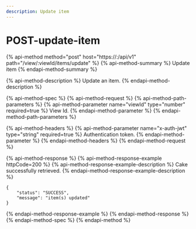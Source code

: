 ```yaml
---
description: Update item
---
```


# POST-update-item

{% api-method method="post" host="https://<host>:<port>/api/v1" path="/view/:viewId/items/update" %}
{% api-method-summary %}
Update item
{% endapi-method-summary %}

{% api-method-description %}
Update an item.
{% endapi-method-description %}

{% api-method-spec %}
{% api-method-request %}
{% api-method-path-parameters %}
{% api-method-parameter name="viewId" type="number" required=true %}
View Id.
{% endapi-method-parameter %}
{% endapi-method-path-parameters %}

{% api-method-headers %}
{% api-method-parameter name="x-auth-jwt" type="string" required=true %}
Authentication token.
{% endapi-method-parameter %}
{% endapi-method-headers %}
{% endapi-method-request %}

{% api-method-response %}
{% api-method-response-example httpCode=200 %}
{% api-method-response-example-description %}
Cake successfully retrieved.
{% endapi-method-response-example-description %}

```
{
    "status": "SUCCESS",
    "message": "item(s) updated"
}
```
{% endapi-method-response-example %}
{% endapi-method-response %}
{% endapi-method-spec %}
{% endapi-method %}




